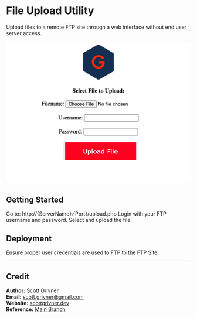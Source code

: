 # File Upload Utility
Upload files to a remote FTP site through a web interface without end user server access.

![Demo](./images/demo.png)

## Getting Started
Go to: http://{ServerName}:{Port}/upload.php
Login with your FTP username and password.
Select and upload the file.

## Deployment
Ensure proper user credentials are used to FTP to the FTP Site.

-----

## Credit
**Author:** Scott Grivner <br>
**Email:** scott.grivner@gmail.com <br>
**Website:** [scottgrivner.dev](https://www.scottgriv.dev) <br>
**Reference:** [Main Branch](https://github.com/scottgriv/php-web_utilities)
